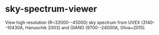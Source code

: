 # sky-spectrum-viewer
View high resolution (R~32000--45000) sky spectrum from UVEX (3140--10430A, Hanuschik 2003) and GIANO (9700--24000A, Oliva+2015). 
